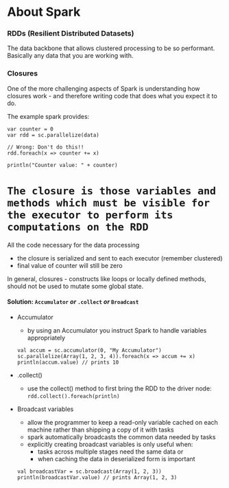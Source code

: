 
# About Spark

### RDDs (Resilient Distributed Datasets)
The data backbone that allows clustered processing to be so performant.
Basically any data that you are working with.

### Closures
One of the more challenging aspects of Spark is understanding how
closures work - and therefore writing code that does what you expect it
to do.

The example spark provides:

```
var counter = 0
var rdd = sc.parallelize(data)

// Wrong: Don't do this!!
rdd.foreach(x => counter += x)

println("Counter value: " + counter)
```

`The closure is those variables and methods which must be visible for the
 executor to perform its computations on the RDD`
 =
 All the code necessary for the data processing

- the closure is serialized and sent to each executor (remember clustered)
- final value of counter will still be zero

In general, closures - constructs like loops or locally defined methods,
should not be used to mutate some global state.


#### Solution: `Accumulator` *or*  `.collect` *or* `Broadcast`
- Accumulator
    - by using an Accumulator you instruct Spark to handle variables appropriately
    ```
    val accum = sc.accumulator(0, "My Accumulator")
    sc.parallelize(Array(1, 2, 3, 4)).foreach(x => accum += x)
    println(accum.value) // prints 10
    ```

- .collect()
    - use the collect() method to first bring the RDD to the driver node:
    `rdd.collect().foreach(println)`

- Broadcast variables
    - allow the programmer to keep a read-only variable cached on each
    machine rather than shipping a copy of it with tasks
    - spark automatically broadcasts the common data needed by tasks
    - explicitly creating broadcast variables is only useful when:
        - tasks across multiple stages need the same data or
        - when caching the data in deserialized form is important

    ```
    val broadcastVar = sc.broadcast(Array(1, 2, 3))
    println(broadcastVar.value) // prints Array(1, 2, 3)
    ```

